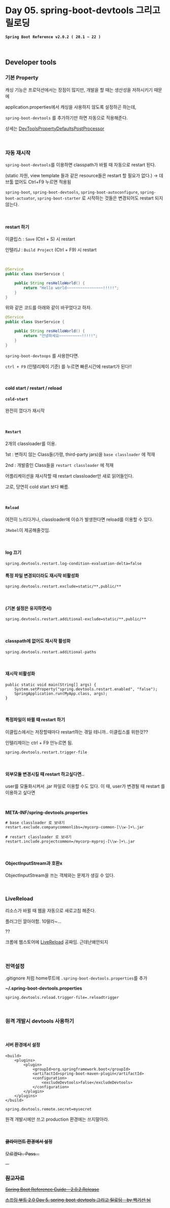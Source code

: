 # Day 05. spring-boot-devtools 그리고 릴로딩

**`Spring Boot Reference v2.0.2 ( 20.1 ~ 22 )`**

&nbsp;

## Developer tools

### 기본 Property

캐싱 기능은 프로덕션에서는 장점이 많지만, 개발을 할 때는 생산성을 저하시키기 때문에

application.properties에서 캐싱을 사용하지 않도록 설정하곤 하는데,

`spring-boot-devtools` 를 추가하기만 하면 자동으로 적용해준다.

상세는 [DevToolsPropertyDefaultsPostProcessor](https://github.com/spring-projects/spring-boot/blob/master/spring-boot-project/spring-boot-devtools/src/main/java/org/springframework/boot/devtools/env/DevToolsPropertyDefaultsPostProcessor.java)

&nbsp;

### 자동 재시작

`spring-boot-devtools`를 이용하면 classpath가 바뀔 때 자동으로 restart 된다.

(static 자원, view template 들과 같은 resource들은 restart 할 필요가 없다.)
-> 데브툴 없어도 Ctrl+F9 누르면 적용됨

`spring-boot`, `spring-boot-devtools`, `spring-boot-autoconfigure`, `spring-boot-actuator`, `spring-boot-starter` 로 시작하는 것들은 변경되어도 restart 되지 않는다.

&nbsp;

#### restart 하기

이클립스 : `Save` (Ctrl + S) 시 restart

인텔리J  : `Build Project` (Ctrl + F9) 시 restart

&nbsp;

```java
@Service
public class UserService {

    public String resHelloWorld() {
        return "Hello world~~~~~~~~~~~~~~~~!!!!!";
    }
}
```

위와 같은 코드를 아래와 같이 바꾸었다고 하자.

```java
@Service
public class UserService {

    public String resHelloWorld() {
        return "안녕하세요~~~~~~~~~~!!!!!";
    }
}
```

`spring-boot-devtoops` 를 사용한다면.

`ctrl + F9` (인텔리제이 기준) 를 누르면 빠른시간에 restart가 된다!!

&nbsp;

#### cold start / restart / reload

#### `cold-start`

완전히 껐다가 재시작

&nbsp;

#### `Restart`

2개의 classloader를 이용.

1st : 변하지 않는 Class들(가령, third-party jars)을 `base classloader` 에 적재

2nd : 개발중인 Class들을 `restart classloader` 에 적재

어플리케이션을 재시작할 때 restart classloader만 새로 읽어들인다.

고로, 당연히 cold start 보다 빠름.

&nbsp;

#### `Reload`

여전히 느리다거나, classloader에 이슈가 발생한다면 reload를 이용할 수 있다.

`JRebel`이 제공해줄것임.

&nbsp;

#### log 끄기

```
spring.devtools.restart.log-condition-evaluation-delta=false
```

#### 특정 파일 변경되더라도 재시작 비활성화

```
spring.devtools.restart.exclude=static/**,public/**
```

&nbsp;

#### (기본 설정은 유지하면서)

```
spring.devtools.restart.additional-exclude=static/**,public/**
```

&nbsp;

#### classpath에 없어도 재시작 활성화

```
spring.devtools.restart.additional-paths
```

&nbsp;

#### 재시작 비활성화

```
public static void main(String[] args) {
	System.setProperty("spring.devtools.restart.enabled", "false");
	SpringApplication.run(MyApp.class, args);
}
```

&nbsp;

#### 특정파일이 바뀔 때 restart 하기

이클립스에서는 저장할때마다 restart하는 겪일 테니까.. 이클립스를 위한것??

인텔리제이는 ctrl + F9 안누르면 됨.

```
spring.devtools.restart.trigger-file
```

&nbsp;

#### 외부모듈 변경시킬 때 restart 하고싶다면..

user를 모듈화시켜서 .jar 파일로 이용할 수도 있다.
이 때, user가 변경될 때 restart 를 이용하고 싶다면

&nbsp;

**META-INF/spring-devtools.properties**
```properties
# base classloader 로 보내기
restart.exclude.companycommonlibs=/mycorp-common-[\\w-]+\.jar

# restart classloader 로 보내기
restart.include.projectcommon=/mycorp-myproj-[\\w-]+\.jar
```

&nbsp;

#### ObjectInputStream과 호환x

ObjectInputStream을 쓰는 객체와는 문제가 생길 수 있다.

&nbsp;
&nbsp;

### LiveReload

리소스가 바뀔 때 웹을 자동으로 새로고침 해준다.

플러그인 깔아야함. 10딸라~...

??

크롬에 웹스토어에 [LiveReload](https://chrome.google.com/webstore/search/liveReload) 공짜임. 근데난왜안되지

&nbsp;
&nbsp;

### 전역설정

.gitignore 처럼 home루트에 `.spring-boot-devtools.properties`를 추가

**~/.spring-boot-devtools.properties**

```
spring.devtools.reload.trigger-file=.reloadtrigger
```

&nbsp;
&nbsp;

### 원격 개발시 devtools 사용하기

&nbsp;

#### 서버 환경에서 설정

```
<build>
	<plugins>
		<plugin>
			<groupId>org.springframework.boot</groupId>
			<artifactId>spring-boot-maven-plugin</artifactId>
			<configuration>
				<excludeDevtools>false</excludeDevtools>
			</configuration>
		</plugin>
	</plugins>
</build>
```

```properties
spring.devtools.remote.secret=mysecret
```

원격 개발시에만 쓰고 production 환경에는 쓰지말아라.

&nbsp;

#### <s>클라이언트 환경에서 설정<s>

모르겠다.. Pass...

&nbsp;
&nbsp;


### 참고자료

[Spring Boot Reference Guide - 2.0.2.Release](https://docs.spring.io/spring-boot/docs/2.0.2.RELEASE/reference/htmlsingle/#using-boot-maven)

[스프링 부트 2.0 Day 5. spring-boot-devtools 그리고 릴로딩 - by 백기선 님](https://youtu.be/5BhWpx7RW-w)
